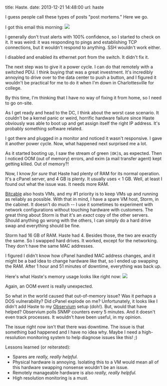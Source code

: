 title: Haste.
date: 2013-12-21 14:48:00
url: haste

I guess people call these types of posts "post mortems." Here we go.

I got this email this morning:
![](https://31.media.tumblr.com/a84ce95106b1082757750382100c6cdc/tumblr_inline_my67tzQy421rs73cz.png)

I generally don't trust alerts with 100% confidence, so I started to check on it. It was weird: it was responding to pings and establishing TCP connections, but it wouldn't respond to anything. SSH wouldn't work either.

I disabled and enabled its ethernet port from the switch. It didn't fix it.

The next step was to give it a power cycle. I can do that remotely with a switched PDU. I think buying that was a great investment. It's incredibly annoying to drive over to the data center to push a button, and I figured it wouldn't be practical for me to do it when I'm down in Charlottesville for college.

By this time, I'm thinking that I have no way of fixing it from home, so I need to go on-site.

As I get ready and head to the DC, I think about the worst case scenario. It couldn't be a kernel panic or weird, horrific hardware failure since Haste obviously was able to boot up and get assign itself the right IP address. It's probably something software related.

I got there and plugged in a monitor and noticed it wasn't responsive. I gave it another power cycle. Now, what happened next surprised me a lot.

As it started booting up, I saw the stream of green `[OK]`s, as expected. Then I noticed OOM (out of memory) errors, and exim (a mail transfer agent) kept getting killed. Out of memory?!

Now, I know *for sure* that Haste had plenty of RAM for its normal operation. It's a cPanel server, and 4 GB is plenty. It usually uses < 1 GB. Well, at least I found out what the issue was. It needs more RAM.

[Bitcable](https://bitcable.com/) also hosts VMs, and my #1 priority is to keep VMs up and running as reliably as possible. With that in mind, I have a spare VM host, Storm, in the cabinet. It doesn't do much -- I use it sometimes to experiment with network configurations without touching hardware with customers. The great thing about Storm is that it's an *exact* copy of the other servers. Should anything go wrong with the others, I can simply do a hard drive swap and everything should be fine.

Storm had 16 GB of RAM. Haste had 4. Besides those, the two are exactly the same. So I swapped hard drives. It worked, except for the networking. They don't have the same MAC addresses.

I figured I didn't know how cPanel handled MAC address changes, and it might be a bad idea to change hardware like that, so I ended up swapping the RAM. After 1 hour and 51 minutes of downtime, everything was back up.

Here's what Haste's memory usage looks like right now:
![](https://31.media.tumblr.com/627efe43500f84024cb28d1eaae7e2a8/tumblr_inline_my699yKi9O1rs73cz.png)

Again, an OOM event is really unexpected.

So what in the world caused that out-of-memory issue? Was it perhaps a DOS vulnerability? Did cPanel explode on me? Unfortunately, it looks like I didn't add Haste to my [Observium](http://observium.org/) setup (doh!). But, would that have helped? Observium polls SNMP counters every 5 minutes. And it doesn't even track processes. It wouldn't have been useful, in my opinion.

The issue right now isn't that there was downtime. The issue is that something bad happened and I have no idea why. Maybe I need a high-resolution monitoring system to help diagnose issues like this! ;)

Lessons learned (or reiterated):

* Spares are *really, really helpful.*
* Physical hardware is annoying. Isolating this to a VM would mean all of this hardware swapping nonsense wouldn't be an issue.
* Remotely manageable hardware is also *really, really helpful.*
* High resolution monitoring is a must.

